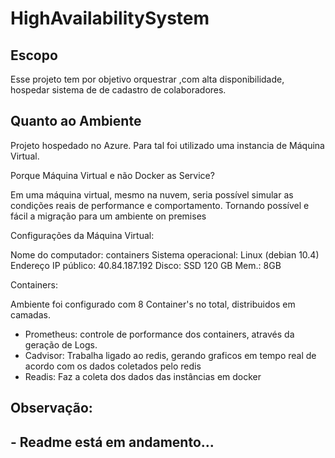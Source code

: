 # HighAvailabilitySystem

## Escopo
Esse projeto tem por objetivo orquestrar ,com alta disponibilidade, hospedar sistema de de cadastro de colaboradores. 

## Quanto ao Ambiente
Projeto hospedado no Azure. Para tal foi utilizado uma instancia de Máquina Virtual.

Porque Máquina Virtual e não Docker as Service?

Em uma máquina virtual, mesmo na nuvem, seria possível simular as condições reais de performance e comportamento. Tornando possível e fácil a migração para um ambiente on premises

Configurações da Máquina Virtual: 

Nome do computador: containers
Sistema operacional: Linux (debian 10.4)
Endereço IP público: 40.84.187.192
Disco: SSD 120 GB
Mem.: 8GB

Containers:

Ambiente foi configurado com 8 Container's no total, distribuidos em camadas.

 - Prometheus: controle de porformance dos containers, através da geração de Logs.
 - Cadvisor: Trabalha ligado ao redis, gerando graficos em tempo real de acordo com os dados coletados pelo redis
 - Readis: Faz a coleta dos dados das instâncias em docker
 
 ## Observação:
 ##  - Readme está em andamento...
